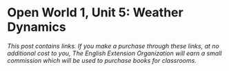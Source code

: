 
# Open World 1, Unit 5: Weather Dynamics
*This post contains links. If you make a purchase through these links, at no additional cost to you, The English Extension Organization will earn a small commission which will be used to purchase books for classrooms.* 
<!--stackedit_data:
eyJoaXN0b3J5IjpbOTkyNzI0ODI0XX0=
-->